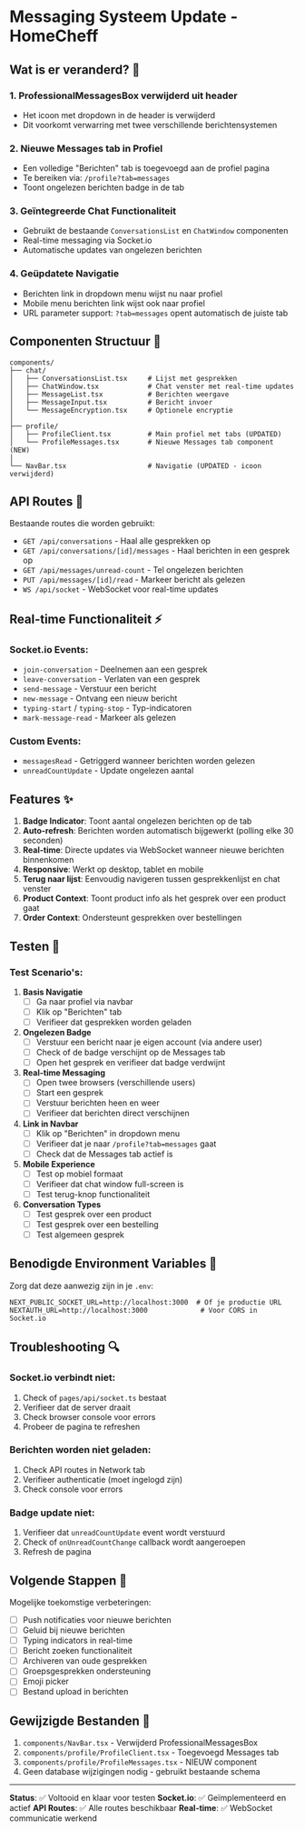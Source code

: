 # Messaging Systeem Update - HomeCheff

## Wat is er veranderd? 🔄

### 1. **ProfessionalMessagesBox verwijderd uit header**
   - Het icoon met dropdown in de header is verwijderd
   - Dit voorkomt verwarring met twee verschillende berichtensystemen

### 2. **Nieuwe Messages tab in Profiel**
   - Een volledige "Berichten" tab is toegevoegd aan de profiel pagina
   - Te bereiken via: `/profile?tab=messages`
   - Toont ongelezen berichten badge in de tab

### 3. **Geïntegreerde Chat Functionaliteit**
   - Gebruikt de bestaande `ConversationsList` en `ChatWindow` componenten
   - Real-time messaging via Socket.io
   - Automatische updates van ongelezen berichten

### 4. **Geüpdatete Navigatie**
   - Berichten link in dropdown menu wijst nu naar profiel
   - Mobile menu berichten link wijst ook naar profiel
   - URL parameter support: `?tab=messages` opent automatisch de juiste tab

## Componenten Structuur 📁

```
components/
├── chat/
│   ├── ConversationsList.tsx     # Lijst met gesprekken
│   ├── ChatWindow.tsx            # Chat venster met real-time updates
│   ├── MessageList.tsx           # Berichten weergave
│   ├── MessageInput.tsx          # Bericht invoer
│   └── MessageEncryption.tsx     # Optionele encryptie
│
├── profile/
│   ├── ProfileClient.tsx         # Main profiel met tabs (UPDATED)
│   └── ProfileMessages.tsx       # Nieuwe Messages tab component (NEW)
│
└── NavBar.tsx                    # Navigatie (UPDATED - icoon verwijderd)
```

## API Routes 🔗

Bestaande routes die worden gebruikt:
- `GET /api/conversations` - Haal alle gesprekken op
- `GET /api/conversations/[id]/messages` - Haal berichten in een gesprek op
- `GET /api/messages/unread-count` - Tel ongelezen berichten
- `PUT /api/messages/[id]/read` - Markeer bericht als gelezen
- `WS /api/socket` - WebSocket voor real-time updates

## Real-time Functionaliteit ⚡

### Socket.io Events:
- `join-conversation` - Deelnemen aan een gesprek
- `leave-conversation` - Verlaten van een gesprek
- `send-message` - Verstuur een bericht
- `new-message` - Ontvang een nieuw bericht
- `typing-start` / `typing-stop` - Typ-indicatoren
- `mark-message-read` - Markeer als gelezen

### Custom Events:
- `messagesRead` - Getriggerd wanneer berichten worden gelezen
- `unreadCountUpdate` - Update ongelezen aantal

## Features ✨

1. **Badge Indicator**: Toont aantal ongelezen berichten op de tab
2. **Auto-refresh**: Berichten worden automatisch bijgewerkt (polling elke 30 seconden)
3. **Real-time**: Directe updates via WebSocket wanneer nieuwe berichten binnenkomen
4. **Responsive**: Werkt op desktop, tablet en mobile
5. **Terug naar lijst**: Eenvoudig navigeren tussen gesprekkenlijst en chat venster
6. **Product Context**: Toont product info als het gesprek over een product gaat
7. **Order Context**: Ondersteunt gesprekken over bestellingen

## Testen 🧪

### Test Scenario's:

1. **Basis Navigatie**
   - [ ] Ga naar profiel via navbar
   - [ ] Klik op "Berichten" tab
   - [ ] Verifieer dat gesprekken worden geladen

2. **Ongelezen Badge**
   - [ ] Verstuur een bericht naar je eigen account (via andere user)
   - [ ] Check of de badge verschijnt op de Messages tab
   - [ ] Open het gesprek en verifieer dat badge verdwijnt

3. **Real-time Messaging**
   - [ ] Open twee browsers (verschillende users)
   - [ ] Start een gesprek
   - [ ] Verstuur berichten heen en weer
   - [ ] Verifieer dat berichten direct verschijnen

4. **Link in Navbar**
   - [ ] Klik op "Berichten" in dropdown menu
   - [ ] Verifieer dat je naar `/profile?tab=messages` gaat
   - [ ] Check dat de Messages tab actief is

5. **Mobile Experience**
   - [ ] Test op mobiel formaat
   - [ ] Verifieer dat chat window full-screen is
   - [ ] Test terug-knop functionaliteit

6. **Conversation Types**
   - [ ] Test gesprek over een product
   - [ ] Test gesprek over een bestelling
   - [ ] Test algemeen gesprek

## Benodigde Environment Variables 🔧

Zorg dat deze aanwezig zijn in je `.env`:

```env
NEXT_PUBLIC_SOCKET_URL=http://localhost:3000  # Of je productie URL
NEXTAUTH_URL=http://localhost:3000             # Voor CORS in Socket.io
```

## Troubleshooting 🔍

### Socket.io verbindt niet:
1. Check of `pages/api/socket.ts` bestaat
2. Verifieer dat de server draait
3. Check browser console voor errors
4. Probeer de pagina te refreshen

### Berichten worden niet geladen:
1. Check API routes in Network tab
2. Verifieer authenticatie (moet ingelogd zijn)
3. Check console voor errors

### Badge update niet:
1. Verifieer dat `unreadCountUpdate` event wordt verstuurd
2. Check of `onUnreadCountChange` callback wordt aangeroepen
3. Refresh de pagina

## Volgende Stappen 🚀

Mogelijke toekomstige verbeteringen:
- [ ] Push notificaties voor nieuwe berichten
- [ ] Geluid bij nieuwe berichten
- [ ] Typing indicators in real-time
- [ ] Bericht zoeken functionaliteit
- [ ] Archiveren van oude gesprekken
- [ ] Groepsgesprekken ondersteuning
- [ ] Emoji picker
- [ ] Bestand upload in berichten

## Gewijzigde Bestanden 📝

1. `components/NavBar.tsx` - Verwijderd ProfessionalMessagesBox
2. `components/profile/ProfileClient.tsx` - Toegevoegd Messages tab
3. `components/profile/ProfileMessages.tsx` - NIEUW component
4. Geen database wijzigingen nodig - gebruikt bestaande schema

---

**Status**: ✅ Voltooid en klaar voor testen
**Socket.io**: ✅ Geïmplementeerd en actief
**API Routes**: ✅ Alle routes beschikbaar
**Real-time**: ✅ WebSocket communicatie werkend

